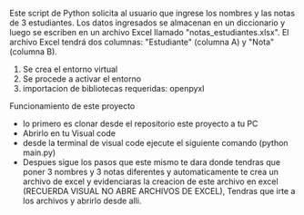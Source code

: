 Este script de Python solicita al usuario que ingrese los nombres y las notas de 3 estudiantes. Los datos ingresados se almacenan en un diccionario y luego se escriben en un archivo Excel llamado "notas_estudiantes.xlsx". El archivo Excel tendrá dos columnas: "Estudiante" (columna A) y "Nota" (columna B).


1. Se crea el entorno virtual 
2. Se procede a activar el entorno 
3. importacion de bibliotecas requeridas: openpyxl


Funcionamiento de este proyecto
- lo primero es clonar desde el repositorio este proyecto a tu PC
- Abrirlo en tu Visual code
- desde la terminal de visual code  ejecute el siguiente comando (python main.py)
- Despues sigue los pasos que este mismo te dara donde tendras que poner 3 nombres y 3 notas diferentes y automaticamente te crea un archivo de excel y evidenciaras la creacion de este archivo en excel (RECUERDA VISUAL NO ABRE ARCHIVOS DE EXCEL), Tendras que irte a los archivos y abrirlo desde alli.  